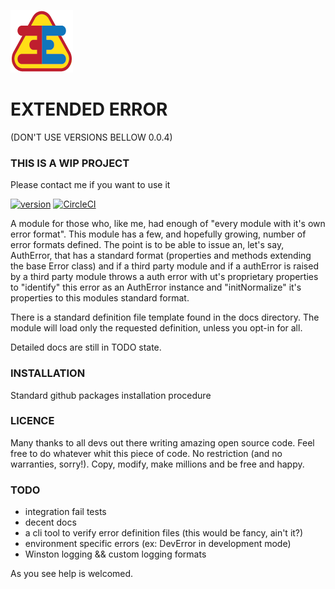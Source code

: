 ![Extende error](_art/eerror-icon-sm.png)

EXTENDED ERROR
==============

(DON'T USE VERSIONS BELLOW 0.0.4)
### THIS IS A WIP PROJECT ###
Please contact me if you want to use it 
 

[![version](https://img.shields.io/github/package-json/version/vladblindu/eerror)](https://semver.org)
[![CircleCI](https://circleci.com/gh/vladblindu/flash-splash/tree/circleci-project-setup.svg?style=svg)](https://circleci.com/gh/vladblindu/flash-splash/tree/circleci-project-setup)

A module for those who, like me, had enough of "every module with it's own error format".
This module has a few, and hopefully growing, number of error formats defined. The point is to be able to issue
an, let's say, AuthError, that has a standard format (properties and methods extending the base Error class) 
and if a third party module and if a authError is raised by a third party module throws a auth error 
with ut's proprietary properties to "identify" this error as an AuthError instance and "initNormalize" it's properties
to this modules standard format.

There is a standard definition file template found in the docs directory.
The module will load only the requested definition, unless you opt-in for all. 

Detailed docs are still in TODO state.

### INSTALLATION

Standard github packages installation procedure

### LICENCE

Many thanks to all devs out there writing amazing open source code. Feel free to do whatever whit this piece of code.
No restriction (and no warranties, sorry!). Copy, modify, make millions and be free and happy.

### TODO 
- integration fail tests
- decent docs
- a cli tool to verify error definition files (this would be fancy, ain't it?)
- environment specific errors (ex: DevError in development mode)
- Winston logging && custom logging formats

As you see help is welcomed.